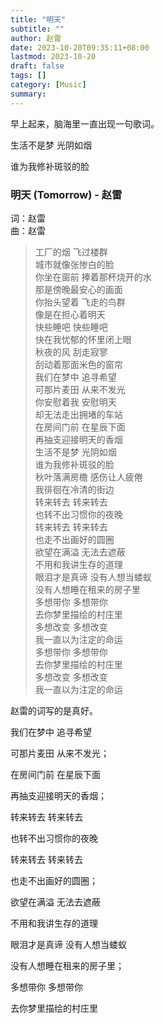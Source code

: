 ```yaml
---
title: "明天"
subtitle: ""
author: 赵雷
date: 2023-10-20T09:35:11+08:00
lastmod: 2023-10-20
draft: false
tags: []
category: [Music]
summary: 
---
```


早上起来，脑海里一直出现一句歌词。

生活不是梦 光阴如烟

谁为我修补斑驳的脸

### 明天 (Tomorrow) - 赵雷
词：赵雷  
曲：赵雷



>工厂的烟 飞过楼群  
>城市就像张惨白的脸  
>你坐在窗前 捧着那杯烧开的水  
>那是傍晚最安心的画面  
>你抬头望着 飞走的鸟群  
>像是在担心着明天  
>快些睡吧 快些睡吧  
>快在我忧郁的怀里闭上眼  
>秋夜的风 刮走寂寥  
>刮动着那面米色的窗帘  
>我们在梦中 追寻希望  
>可那片麦田 从来不发光  
>你安慰着我 安慰明天  
>却无法走出拥堵的车站  
>在房间门前 在星辰下面  
>再抽支迎接明天的香烟  
>生活不是梦 光阴如烟  
>谁为我修补斑驳的脸  
>秋叶落满房檐 感伤让人疲倦  
>我徘徊在冷清的街边  
>转来转去 转来转去  
>也转不出习惯你的夜晚  
>转来转去 转来转去  
>也走不出画好的圆圈  
>欲望在满溢 无法去遮蔽  
>不用和我讲生存的道理  
>眼泪才是真谛 没有人想当蝼蚁  
>没有人想睡在租来的房子里  
>多想带你 多想带你  
>去你梦里描绘的村庄里  
>多想改变 多想改变  
>我一直以为注定的命运  
>多想带你 多想带你  
>去你梦里描绘的村庄里  
>多想改变 多想改变  
>我一直以为注定的命运  




赵雷的词写的是真好。

我们在梦中 追寻希望

可那片麦田 从来不发光；



在房间门前 在星辰下面

再抽支迎接明天的香烟；



转来转去 转来转去

也转不出习惯你的夜晚

转来转去 转来转去

也走不出画好的圆圈；



欲望在满溢 无法去遮蔽

不用和我讲生存的道理

眼泪才是真谛 没有人想当蝼蚁

没有人想睡在租来的房子里；



多想带你 多想带你

去你梦里描绘的村庄里